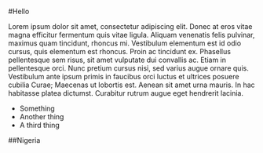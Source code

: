 #Hello

Lorem ipsum dolor sit amet, consectetur adipiscing elit. Donec at eros vitae magna efficitur fermentum quis vitae ligula. Aliquam venenatis felis pulvinar, maximus quam tincidunt, rhoncus mi. Vestibulum elementum est id odio cursus, quis elementum est rhoncus. Proin ac tincidunt ex. Phasellus pellentesque sem risus, sit amet vulputate dui convallis ac. Etiam in pellentesque orci. Nunc pretium cursus nisi, sed varius augue ornare quis. Vestibulum ante ipsum primis in faucibus orci luctus et ultrices posuere cubilia Curae; Maecenas ut lobortis est. Aenean sit amet urna mauris. In hac habitasse platea dictumst. Curabitur rutrum augue eget hendrerit lacinia.

- Something 
- Another thing
- A third thing

##Nigeria
